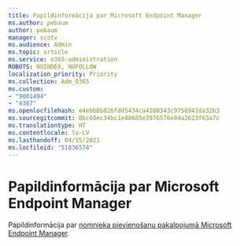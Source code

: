 ```yaml
---
title: Papildinformācija par Microsoft Endpoint Manager
ms.author: pebaum
author: pebaum
manager: scotv
ms.audience: Admin
ms.topic: article
ms.service: o365-administration
ROBOTS: NOINDEX, NOFOLLOW
localization_priority: Priority
ms.collection: Adm_O365
ms.custom:
- "9001494"
- "4387"
ms.openlocfilehash: e4ebb6b826fdd5434ca4188343c9756941da32b3
ms.sourcegitcommit: 8bc60ec34bc1e40685e3976576e04a2623f63a7c
ms.translationtype: HT
ms.contentlocale: lv-LV
ms.lasthandoff: 04/15/2021
ms.locfileid: "51836574"
---
```

# <a name="learn-more-about-microsoft-endpoint-manager"></a>Papildinformācija par Microsoft Endpoint Manager

Papildinformācija par [nomnieka pievienošanu pakalpojumā Microsoft Endpoint Manager](https://docs.microsoft.com/configmgr/tenant-attach/).
